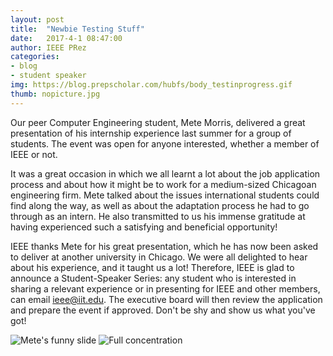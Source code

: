 ```yaml
---
layout: post
title:  "Newbie Testing Stuff"
date:   2017-4-1 08:47:00
author: IEEE PRez
categories: 
- blog
- student speaker
img: https://blog.prepscholar.com/hubfs/body_testinprogress.gif
thumb: nopicture.jpg
---
```


Our peer Computer Engineering student, Mete Morris, delivered a great presentation of his internship experience last summer for a group of students. The event was open for anyone interested, whether a member of IEEE or not.

It was a great occasion in which we all learnt a lot about the job application process and about how it might be to work for a medium-sized Chicagoan engineering firm. <!--more-->Mete talked about the issues international students could find along the way, as well as about the adaptation process he had to go through as an intern. He also transmitted to us his immense gratitude at having experienced such a satisfying and beneficial opportunity!

IEEE thanks Mete for his great presentation, which he has now been asked to deliver at another university in Chicago. We were all delighted to hear about his experience, and it taught us a lot! Therefore, IEEE is glad to announce a Student-Speaker Series: any student who is interested in sharing a relevant experience or in presenting for IEEE and other members, can email <a href="mailto:ieee@iit.edu?Subject=Student-Speaker%20Series%20Proposal">ieee@iit.edu</a>. The executive board will then review the application and prepare the event if approved. Don't be shy and show us what you've got!

<img src="http://i.imgur.com/IgEw0wi.jpg" alt="Mete's funny slide"/>
<img src="http://i.imgur.com/Ut0WCDV.jpg" alt="Full concentration"/>


